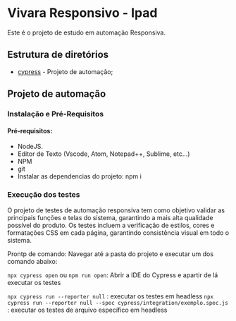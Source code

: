 # Vivara Responsivo - Ipad

Este é o projeto de estudo em automação Responsiva.

## Estrutura de diretórios

- [cypress](cypress) - Projeto de automação;

## Projeto de automação

### Instalação e Pré-Requisitos

#### Pré-requisitos:
- NodeJS.
- Editor de Texto (Vscode, Atom, Notepad++, Sublime, etc...)
- NPM
- git
- Instalar as dependencias do projeto: npm i

### Execução dos testes

 O projeto de testes de automação responsiva tem como objetivo validar as principais funções e telas do sistema, 
 garantindo a mais alta qualidade possível do produto. Os testes incluem a verificação de estilos, cores e 
 formatações CSS em cada página, garantindo consistência visual em todo o sistema.

Prontp de comando:
Navegar até a pasta do projeto e executar um dos comando abaixo:

`npx cypress open` ou `npm run open`: Abrir a IDE do Cypress e apartir de lá executar os testes

`npx cypress run --reporter null` : executar os testes em headless
`npx cypress run --reporter null --spec cypress/integration/exemplo.spec.js` : executar os testes de arquivo específico em headless
